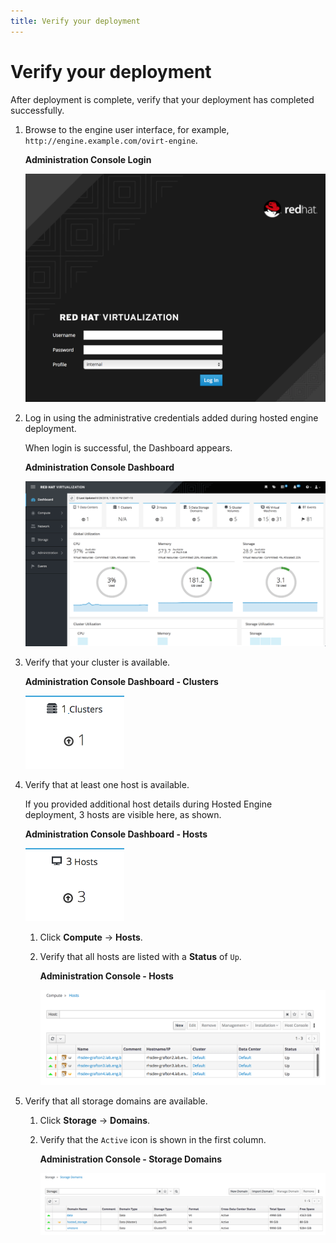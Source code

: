 ```yaml
---
title: Verify your deployment
---
```


# Verify your deployment

After deployment is complete, verify that your deployment has completed successfully.

1. Browse to the engine user interface, for example, `http://engine.example.com/ovirt-engine`.

   **Administration Console Login**

   ![Login page for the Administration Console](images/admin-console-login.png)

2. Log in using the administrative credentials added during hosted engine deployment.

   When login is successful, the Dashboard appears.

   **Administration Console Dashboard**

   ![Administration Console Dashboard](images/admin-console-dashboard.png)

3. Verify that your cluster is available.

   **Administration Console Dashboard - Clusters**

   ![The cluster widget with one cluster showing](images/admin-console-cluster-widget.png)

4. Verify that at least one host is available.

   If you provided additional host details during Hosted Engine deployment, 3 hosts are visible here, as shown.

   **Administration Console Dashboard - Hosts**

   ![The hosts widget with 3 hosts showing](images/admin-console-host-widget.png)

   1. Click **Compute** -> **Hosts**.

   2. Verify that all hosts are listed with a **Status** of `Up`.

      **Administration Console - Hosts**

      ![Administration Console host dashboard](images/admin-console-host-dashboard.png)

5. Verify that all storage domains are available.

   1. Click **Storage** -> **Domains**.

   2. Verify that the `Active` icon is shown in the first column.

      **Administration Console - Storage Domains**

      ![Administration Console storage domain dashboard](images/admin-console-storage-domain-dashboard.png)
